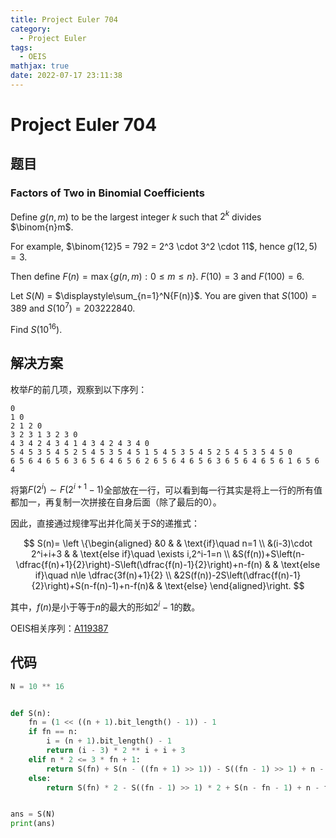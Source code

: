 ```yaml
---
title: Project Euler 704
category:
  - Project Euler
tags:
  - OEIS
mathjax: true
date: 2022-07-17 23:11:38
---
```


<escape><!-- more --></escape>

# Project Euler 704

## 题目

### Factors of Two in Binomial Coefficients

Define $g(n, m)$ to be the largest integer $k$ such that $2^k$ divides $\binom{n}m$.

For example, $\binom{12}5 = 792 = 2^3 \cdot 3^2 \cdot 11$, hence $g(12, 5) = 3$.

Then define $F(n) = \max \{ g(n, m) : 0 \le m \le n \}$. $F(10) = 3$ and $F(100) = 6$.

Let $S(N)$ = $\displaystyle\sum_{n=1}^N{F(n)}$. You are given that $S(100) = 389$ and $S(10^7) = 203222840$.

Find $S(10^{16})$.

## 解决方案

枚举$F$的前几项，观察到以下序列：

```
0
1 0
2 1 2 0
3 2 3 1 3 2 3 0
4 3 4 2 4 3 4 1 4 3 4 2 4 3 4 0
5 4 5 3 5 4 5 2 5 4 5 3 5 4 5 1 5 4 5 3 5 4 5 2 5 4 5 3 5 4 5 0
6 5 6 4 6 5 6 3 6 5 6 4 6 5 6 2 6 5 6 4 6 5 6 3 6 5 6 4 6 5 6 1 6 5 6 4
```

将第$F(2^i)\sim F(2^{i+1}-1)$全部放在一行，可以看到每一行其实是将上一行的所有值都加一，再复制一次拼接在自身后面（除了最后的$0$）。

因此，直接通过规律写出并化简关于$S$的递推式：

$$
S(n)=
\left \{\begin{aligned}
  &0 & & \text{if}\quad  n=1 \\
  &(i-3)\cdot 2^i+i+3 & & \text{else if}\quad  \exists i,2^i-1=n \\
  &S(f(n))+S\left(n-\dfrac{f(n)+1}{2}\right)-S\left(\dfrac{f(n)-1}{2}\right)+n-f(n) & & \text{else if}\quad  n\le \dfrac{3f(n)+1}{2} \\
  &2S(f(n))-2S\left(\dfrac{f(n)-1}{2}\right)+S(n-f(n)-1)+n-f(n)& & \text{else}
\end{aligned}\right.
$$

其中，$f(n)$是小于等于$n$的最大的形如$2^i-1$的数。

OEIS相关序列：[A119387](https://oeis.org/A119387)

## 代码

```py
N = 10 ** 16


def S(n):
    fn = (1 << ((n + 1).bit_length() - 1)) - 1
    if fn == n:
        i = (n + 1).bit_length() - 1
        return (i - 3) * 2 ** i + i + 3
    elif n * 2 <= 3 * fn + 1:
        return S(fn) + S(n - ((fn + 1) >> 1)) - S((fn - 1) >> 1) + n - fn
    else:
        return S(fn) * 2 - S((fn - 1) >> 1) * 2 + S(n - fn - 1) + n - fn


ans = S(N)
print(ans)

```

